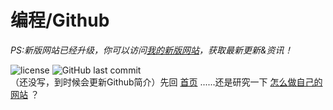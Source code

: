 # 编程/Github

*PS:新版网站已经升级，你可以访问[我的新版网站](https://guleixibian2009.github.io/)，获取最新更新&资讯！*

![license](https://img.shields.io/github/license/guleixibian/guleixibian.github.io)
![GitHub last commit](https://img.shields.io/github/last-commit/guleixibian/guleixibian.github.io)  
（还没写，到时候会更新Github简介）先回 [首页](https://guleixibian.github.io/) ......还是研究一下 [怎么做自己的网站](https://guleixibian.github.io/Code/Github/01/) ？

